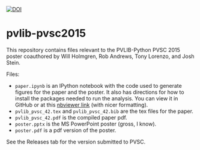 [![DOI](https://zenodo.org/badge/doi/10.5281/zenodo.19258.svg)](http://dx.doi.org/10.5281/zenodo.19258)

# pvlib-pvsc2015
This repository contains files relevant to the PVLIB-Python PVSC 2015 poster coauthored by Will Holmgren, Rob Andrews, Tony Lorenzo, and Josh Stein. 

Files:
* ``paper.ipynb`` is an IPython notebook with the code used to generate figures for the paper and the poster. It also has directions for how to install the packages needed to run the analysis. You can view it in GitHub or at this [nbviewer link](http://nbviewer.ipython.org/github/pvlib/pvsc2015/blob/master/paper.ipynb) (with nicer formatting).
* ``pvlib_pvsc_42.tex`` and ``pvlib_pvsc_42.bib`` are the tex files for the paper.
* ``pvlib_pvsc_42.pdf`` is the compiled paper pdf.
* ``poster.pptx`` is the MS PowerPoint poster (gross, I know).
* ``poster.pdf`` is a pdf version of the poster.

See the Releases tab for the version submitted to PVSC.
